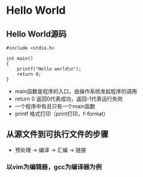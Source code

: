 # Hello World

## Hello World源码

```
#include <stdio.h>

int main()
{
    printf("Hello world\n");
    return 0;
}
```

* main函数是程序的入口，由操作系统发起程序的调用
* return 0 返回0代表成功，返回-1代表运行失败
* 一个程序中有且只有一个main函数
* printf 格式打印（print打印，f-format）


## 从源文件到可执行文件的步骤

* 预处理 -> 编译 -> 汇编 -> 链接

### 以vim为编辑器，gcc为编译器为例

